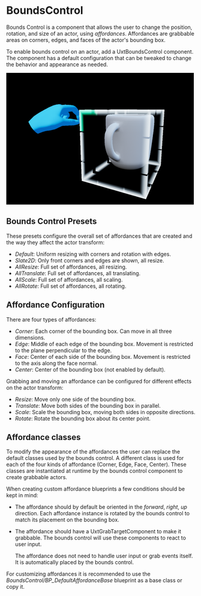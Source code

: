 # BoundsControl

Bounds Control is a component that allows the user to change the position, rotation, and size of an actor, using _affordances_. Affordances are grabbable areas on corners, edges, and faces of the actor's bounding box.

To enable bounds control on an actor, add a UxtBoundsControl component. The component has a default configuration that can be tweaked to change the behavior and appearance as needed.

![FollowComponent](Images/BoundsControl.png)

## Bounds Control Presets

These presets configure the overall set of affordances that are created and the way they affect the actor transform:

* _Default_: Uniform resizing with corners and rotation with edges.
* _Slate2D_: Only front corners and edges are shown, all resize.
* _AllResize_: Full set of affordances, all resizing.
* _AllTranslate_: Full set of affordances, all translating.
* _AllScale_: Full set of affordances, all scaling.
* _AllRotate_: Full set of affordances, all rotating.

## Affordance Configuration

There are four types of affordances:
* _Corner_: Each corner of the bounding box. Can move in all three dimensions.
* _Edge_: Middle of each edge of the bounding box. Movement is restricted to the plane perpendicular to the edge.
* _Face_: Center of each side of the bounding box. Movement is restricted to the axis along the face normal.
* _Center_: Center of the bounding box (not enabled by default).

Grabbing and moving an affordance can be configured for different effects on the actor transform:
* _Resize_: Move only one side of the bounding box.
* _Translate_: Move both sides of the bounding box in parallel.
* _Scale_: Scale the bounding box, moving both sides in opposite directions.
* _Rotate_: Rotate the bounding box about its center point.

## Affordance classes

To modify the appearance of the affordances the user can replace the default classes used by the bounds control. A different class is used for each of the four kinds of affordance (Corner, Edge, Face, Center). These classes are instantiated at runtime by the bounds control component to create grabbable actors.

When creating custom affordance blueprints a few conditions should be kept in mind:
* The affordance should by default be oriented in the _forward_, _right_, _up_ direction. Each affordance instance is rotated by the bounds control to match its placement on the bounding box.
* The affordance should have a UxtGrabTargetComponent to make it grabbable. The bounds control will use these components to react to user input.

  The affordance does not need to handle user input or grab events itself. It is automatically placed by the bounds control.

For customizing affordances it is recommended to use the _BoundsControl/BP_DefaultAffordanceBase_ blueprint as a base class or copy it.
